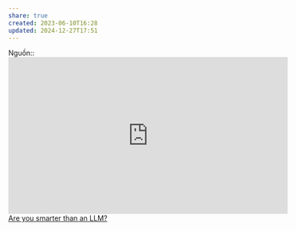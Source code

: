 ```yaml
---
share: true
created: 2023-06-10T16:28
updated: 2024-12-27T17:51
---
```

Nguồn:: <iframe width="560" height="315" src="https://www.youtube.com/embed/WqYBx2gB6vA" title="YouTube video player" frameborder="0" allow="accelerometer; autoplay; clipboard-write; encrypted-media; gyroscope; picture-in-picture; web-share" referrerpolicy="strict-origin-when-cross-origin" allowfullscreen></iframe>
[Are you smarter than an LLM?](https://d.erenrich.net/are-you-smarter-than-an-llm/index.html)